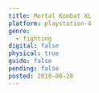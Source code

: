 ```yaml
---
title: Mortal Kombat XL
platform: playstation-4
genre:
  - fighting
digital: false
physical: true
guide: false
pending: false
posted: 2018-08-28
---
```

